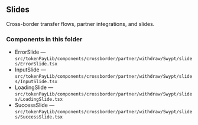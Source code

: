 ## Slides

Cross-border transfer flows, partner integrations, and slides.

### Components in this folder
- ErrorSlide — `src/tokenPayLib/components/crossborder/partner/withdraw/Swypt/slides/ErrorSlide.tsx`
- InputSlide — `src/tokenPayLib/components/crossborder/partner/withdraw/Swypt/slides/InputSlide.tsx`
- LoadingSlide — `src/tokenPayLib/components/crossborder/partner/withdraw/Swypt/slides/LoadingSlide.tsx`
- SuccessSlide — `src/tokenPayLib/components/crossborder/partner/withdraw/Swypt/slides/SuccessSlide.tsx`
